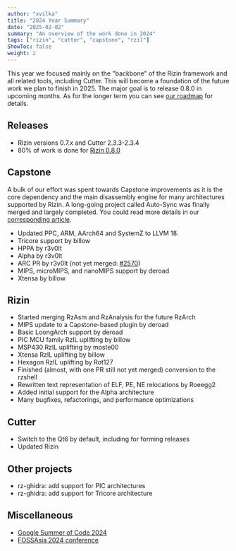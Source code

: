 ```yaml
---
author: "xvilka"
title: "2024 Year Summary"
date: "2025-02-02"
summary: "An overview of the work done in 2024"
tags: ["rizin", "cutter", "capstone", "rzil"]
ShowToc: false
weight: 2
---
```


This year we focused mainly on the "backbone" of the Rizin framework and all related tools, including Cutter. This will become a foundation of the future work we plan to finish in 2025. The major goal is to release 0.8.0 in upcoming months. As for the longer term you can see [our roadmap](https://rizin.re/roadmap/) for details.

## Releases

- Rizin versions 0.7.x and Cutter 2.3.3-2.3.4
- 80% of work is done for [Rizin 0.8.0](https://github.com/rizinorg/rizin/milestone/18)

## Capstone

A bulk of our effort was spent towards Capstone improvements as it is the core dependency and the main disassembly engine for many architectures supported by Rizin. A long-going project called Auto-Sync was finally merged and largely completed. You could read more details in our [corresponding article](https://rizin.re/posts/auto-sync/).

- Updated PPC, ARM, AArch64 and SystemZ to LLVM 18.
- Tricore support by billow
- HPPA by r3v0lt
- Alpha by r3v0lt
- ARC PR by r3v0lt (not yet merged: [#2570](https://github.com/capstone-engine/capstone/pull/2570))
- MIPS, microMIPS, and nanoMIPS support by deroad
- Xtensa by billow

## Rizin

- Started merging RzAsm and RzAnalysis for the future RzArch
- MIPS update to a Capstone-based plugin by deroad
- Basic LoongArch support by deroad
- PIC MCU family RzIL uplifting by billow
- MSP430 RzIL uplifting by moste00
- Xtensa RzIL uplifting by billow
- Hexagon RzIL uplifting by Rot127
- Finished (almost, with one PR still not yet merged) conversion to the rzshell
- Rewritten text representation of ELF, PE, NE relocations by Roeegg2
- Added initial support for the Alpha architecture
- Many bugfixes, refactorings, and performance optimizations

## Cutter

- Switch to the Qt6 by default, including for forming releases
- Updated Rizin

## Other projects

- rz-ghidra: add support for PIC architectures
- rz-ghidra: add support for Tricore architecture

## Miscellaneous

- [Google Summer of Code 2024](https://summerofcode.withgoogle.com/programs/2024/organizations/rizin)
- [FOSSAsia 2024 conference](https://eventyay.com/e/55d2a466/session/9017)
